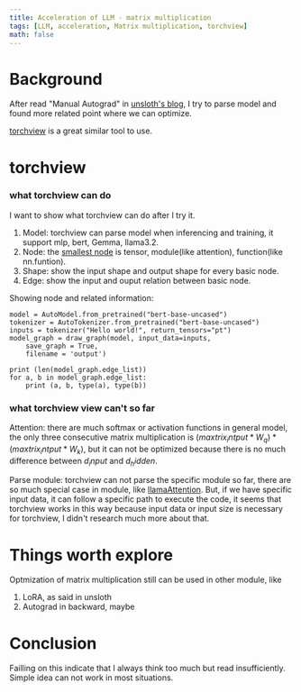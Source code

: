 ```yaml
---
title: Acceleration of LLM - matrix multiplication
tags: [LLM, acceleration, Matrix multiplication, torchview]
math: false
---
```



# Background


After read "Manual Autograd" in [unsloth's blog](https://unsloth.ai/blog/mistral-benchmark), I try to parse model and found more related point where we can optimize.

[torchview](https://github.com/mert-kurttutan/torchview) is a great similar tool to use.


# torchview


### what torchview can do

I want to show what torchview can do after I try it.

1. Model: torchview can parse model when inferencing and training, it support mlp, bert, Gemma, llama3.2.
2. Node: the [smallest node](https://github.com/mert-kurttutan/torchview/blob/main/torchview/computation_node/compute_node.py) is tensor, module(like attention), function(like nn.funtion).
3. Shape: show the input shape and output shape for every basic node.
4. Edge: show the input and ouput relation between basic node.

Showing node and related information:
```
model = AutoModel.from_pretrained("bert-base-uncased")
tokenizer = AutoTokenizer.from_pretrained("bert-base-uncased")
inputs = tokenizer("Hello world!", return_tensors="pt")
model_graph = draw_graph(model, input_data=inputs,
    save_graph = True,
    filename = 'output')

print (len(model_graph.edge_list))
for a, b in model_graph.edge_list:
    print (a, b, type(a), type(b))
```

### what torchview view can't so far

Attention: there are much softmax or activation functions in general model, the only three consecutive matrix multiplication is $(maxtrix_intput * W_q) * (maxtrix_intput * W_k)$, but it can not be optimized because there is no much difference between $d_input$ and $d_hidden$.

Parse module: torchview can not parse the specific module so far, there are so much special case in module, like [llamaAttention](https://github.com/huggingface/transformers/blob/b54109c7466f6e680156fbd30fa929e2e222d730/src/transformers/models/llama/modeling_llama.py#L273). But, if we have specific input data, it can follow a specific path to execute the code, it seems that torchview works in this way because input data or input size is necessary for torchview, I didn't research much more about that.


# Things worth explore


Optmization of matrix multiplication still can be used in other module, like 
1. LoRA, as said in unsloth
2. Autograd in backward, maybe


# Conclusion


Failling on this indicate that I always think too much but read insufficiently. Simple idea can not work in most situations.